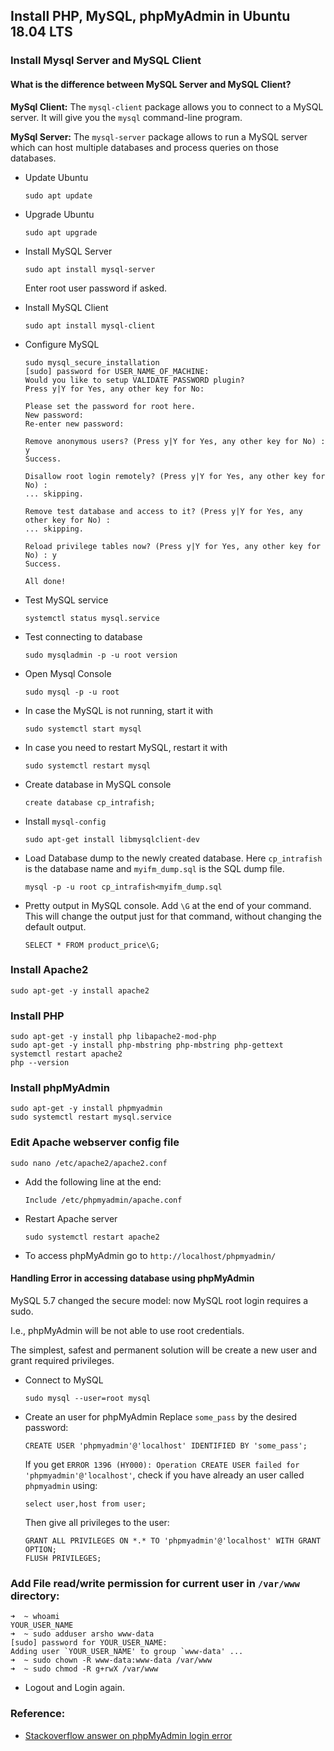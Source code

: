 ## Install PHP, MySQL, phpMyAdmin in Ubuntu 18.04 LTS
### Install Mysql Server and MySQL Client
#### What is the difference between MySQL Server and MySQL Client?
<b>MySql Client:</b>
The `mysql-client` package allows you to connect to a MySQL server. It will give you the `mysql` command-line program.

<b>MySql Server:</b>
The `mysql-server` package allows to run a MySQL server which can host multiple databases and process queries on those databases.

- Update Ubuntu
  ```
  sudo apt update
  ```

- Upgrade Ubuntu
  ```
  sudo apt upgrade
  ```

- Install MySQL Server
  ```
  sudo apt install mysql-server
  ```
  Enter root user password if asked.

- Install MySQL Client
  ```
  sudo apt install mysql-client
  ```

- Configure MySQL
  ```
  sudo mysql_secure_installation
  [sudo] password for USER_NAME_OF_MACHINE: 
  Would you like to setup VALIDATE PASSWORD plugin?
  Press y|Y for Yes, any other key for No: 

  Please set the password for root here.
  New password: 
  Re-enter new password: 

  Remove anonymous users? (Press y|Y for Yes, any other key for No) : y
  Success.

  Disallow root login remotely? (Press y|Y for Yes, any other key for No) : 
  ... skipping.
  
  Remove test database and access to it? (Press y|Y for Yes, any other key for No) :   
  ... skipping.

  Reload privilege tables now? (Press y|Y for Yes, any other key for No) : y
  Success.

  All done!  
  ```

- Test MySQL service
  ```
  systemctl status mysql.service
  ```

- Test connecting to database
  ```
  sudo mysqladmin -p -u root version
  ```

- Open Mysql Console
  ```
  sudo mysql -p -u root
  ```

- In case the MySQL is not running, start it with
  ```
  sudo systemctl start mysql
  ```

- In case you need to restart MySQL, restart it with
  ```
  sudo systemctl restart mysql
  ```

- Create database in MySQL console
  ```
  create database cp_intrafish;
  ```

- Install `mysql-config`
  ```
  sudo apt-get install libmysqlclient-dev
  ```

- Load Database dump to the newly created database. Here `cp_intrafish` is the database name and `myifm_dump.sql` is the SQL dump file.
  ```
  mysql -p -u root cp_intrafish<myifm_dump.sql
  ```

- Pretty output in MySQL console. Add `\G` at the end of your command. This will change the output just for that command, without changing the default output. 
  ```
  SELECT * FROM product_price\G;
  ```
### Install Apache2
  ```
  sudo apt-get -y install apache2
  ```
### Install PHP
  ```
  sudo apt-get -y install php libapache2-mod-php
  sudo apt-get -y install php-mbstring php-mbstring php-gettext
  systemctl restart apache2
  php --version
  ```
### Install phpMyAdmin
  ```
  sudo apt-get -y install phpmyadmin
  sudo systemctl restart mysql.service
  ```
### Edit Apache webserver config file
  ```
  sudo nano /etc/apache2/apache2.conf
  ```
- Add the following line at the end:
  ```
  Include /etc/phpmyadmin/apache.conf
  ```
- Restart Apache server
  ```
  sudo systemctl restart apache2
  ```
- To access phpMyAdmin go to ```http://localhost/phpmyadmin/```
#### Handling Error in accessing database using phpMyAdmin
MySQL 5.7 changed the secure model: now MySQL root login requires a sudo.

I.e., phpMyAdmin will be not able to use root credentials.

The simplest, safest and permanent solution will be create a new user and grant required privileges.

- Connect to MySQL
  ```
  sudo mysql --user=root mysql
  ```
- Create an user for phpMyAdmin
  Replace `some_pass` by the desired password:
  ```
  CREATE USER 'phpmyadmin'@'localhost' IDENTIFIED BY 'some_pass';
  ```
  If you get `ERROR 1396 (HY000): Operation CREATE USER failed for 'phpmyadmin'@'localhost'`, check if you have already an user called `phpmyadmin` using:
  ```
  select user,host from user;
  ```
  Then give all privileges to the user:
  ```
  GRANT ALL PRIVILEGES ON *.* TO 'phpmyadmin'@'localhost' WITH GRANT OPTION;
  FLUSH PRIVILEGES;
  ```

### Add File read/write permission for current user in `/var/www` directory:
  ```
  ➜  ~ whoami
  YOUR_USER_NAME
  ➜  ~ sudo adduser arsho www-data
  [sudo] password for YOUR_USER_NAME: 
  Adding user `YOUR_USER_NAME' to group `www-data' ...
  ➜  ~ sudo chown -R www-data:www-data /var/www
  ➜  ~ sudo chmod -R g+rwX /var/www
  ```
 - Logout and Login again.



### Reference:
- [Stackoverflow answer on phpMyAdmin login error](https://askubuntu.com/a/763359/654735)
